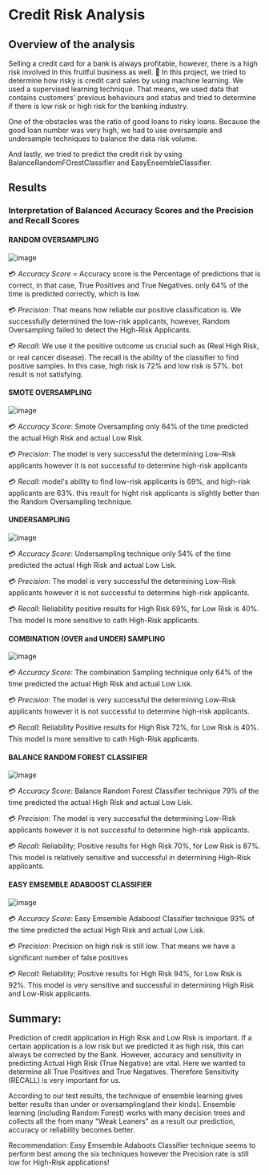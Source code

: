 # Credit Risk Analysis
## Overview of the analysis
Selling a credit card for a bank is always profitable, however, there is a high risk involved in this fruitful business as well. 🍇
In this project, we tried to determine how risky is credit card sales by using machine learning. We used a supervised learning technique. That means, we used data that contains customers' previous behaviours and status and tried to determine if there is low risk or high risk for the banking industry.

One of the obstacles was the ratio of good loans to risky loans. Because the good loan number was very high, we had to use oversample and undersample techniques to balance the data risk volume.

And lastly, we tried to predict the credit risk by using BalanceRandomFOrestClassifier and EasyEnsembleClassifier.
## Results
### Interpretation of Balanced Accuracy Scores and the Precision and Recall Scores

#### RANDOM OVERSAMPLING

![image](https://user-images.githubusercontent.com/98247252/176347321-085d2cee-73e6-4be8-bd2f-58d56a34b557.png)

💳 _Accuracy Score_ = Accuracy score is the Percentage of predictions that is correct, in that case, True Positives and True Negatives. only 64% of the time is predicted correctly, which is low.

💳 _Precision_: That means how reliable our positive classification is. We successfully determined the low-risk applicants, however, Random Oversampling failed to detect the High-Risk Applicants.

💳 _Recall_: We use it the positive outcome us crucial such as (Real High Risk, or real cancer disease). The recall is the ability of the classifier to find positive samples. In this case, high risk is 72% and low risk is 57%. bot result is not satisfying.

#### SMOTE OVERSAMPLING
![image](https://user-images.githubusercontent.com/98247252/176702977-21d22763-0238-4694-8558-f263afcec77b.png)

💳 _Accuracy Score_: Smote Oversampling only 64% of the time predicted the actual High Risk and actual Low Risk. 

💳 _Precision_: The model is very successful the determining Low-Risk applicants however it is not successful to determine high-risk applicants

💳 _Recall_: model's ability to find low-risk applicants is 69%, and high-risk applicants are 63%. this result for hight risk applicants is slightly better than the Random Oversampling technique.

#### UNDERSAMPLING

![image](https://user-images.githubusercontent.com/98247252/176706790-3aa20293-e0e0-442a-b0df-7375017a5017.png)

💳 _Accuracy Score_: Undersampling technique only 54% of the time predicted the actual High Risk and actual Low Lisk.

💳 _Precision_:  The model is very successful the determining Low-Risk applicants however it is not successful to determine high-risk applicants.

💳 _Recall_: Reliability positive results for High Risk 69%,  for Low Risk is 40%. This model is more sensitive to cath High-Risk applicants.

#### COMBINATION (OVER and UNDER) SAMPLING

![image](https://user-images.githubusercontent.com/98247252/176710097-2cac645f-148d-4d71-9532-ccb44e0b382d.png)

💳 _Accuracy Score_: The combination Sampling technique only 64% of the time predicted the actual High Risk and actual Low Lisk.

💳 _Precision_:  The model is very successful the determining Low-Risk applicants however it is not successful to determine high-risk applicants.

💳 _Recall_: Reliability Positive results for High Risk 72%,  for Low Risk is 40%. This model is more sensitive to cath High-Risk applicants.

#### BALANCE RANDOM FOREST CLASSIFIER

![image](https://user-images.githubusercontent.com/98247252/176715142-fad761fd-14ab-489c-8aad-b2fd70a87e3d.png)

💳 _Accuracy Score_: Balance Random Forest Classifier technique 79% of the time predicted the actual High Risk and actual Low Lisk.

💳 _Precision_:  The model is very successful the determining Low-Risk applicants however it is not successful to determine high-risk applicants.

💳 _Recall_: Reliability; Positive results for High Risk 70%,  for Low Risk is 87%. This model is relatively sensitive and successful in determining High-Risk applicants.

#### EASY EMSEMBLE ADABOOST CLASSIFIER

![image](https://user-images.githubusercontent.com/98247252/176716243-5ac5a180-6421-4c8e-96f3-456000b385f1.png)

💳 _Accuracy Score_: Easy Emsemble Adaboost Classifier technique 93% of the time predicted the actual High Risk and actual Low Lisk.

💳 _Precision_: Precision on high risk is still low. That means we have a significant number of false positives

💳 _Recall_: Reliability; Positive results for High Risk 94%,  for Low Risk is 92%. This model is very sensitive and successful in determining High Risk and Low-Risk applicants.

## Summary:

Prediction of credit application in High Risk and Low Risk is important. If a certain application is a low risk but we predicted it as high risk, this can always be corrected by the Bank. However, accuracy and sensitivity in predicting Actual High Risk (True Negative) are vital. Here we wanted to determine all True Positives and True Negatives. Therefore Sensitivity (RECALL) is very important for us.

According to our test results, the technique of ensemble learning gives better results than under or oversampling(and their kinds). Ensemble learning (including Random Forest) works with many decision trees and collects all the from many "Weak Leaners" as a result our prediction, accuracy or reliability becomes better.

Recommendation: Easy Emsemble Adaboots Classifier technique seems to perform best among the six techniques however the Precision rate is still low for High-Risk applications!

